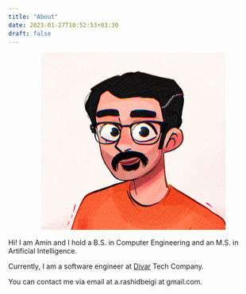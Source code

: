 ```yaml
---
title: "About"
date: 2023-01-27T10:52:53+03:30
draft: false
---
```


<p align="center">
  <img src="avatar.png" alt="Amin Rashidbeigi's avatar" />
</p>

Hi! I am Amin and I hold a B.S. in Computer Engineering and an M.S. in Artificial Intelligence.

Currently, I am a software engineer at [Divar](https://divar.ir) Tech Company.

You can contact me via email at a.rashidbeigi at gmail.com.
